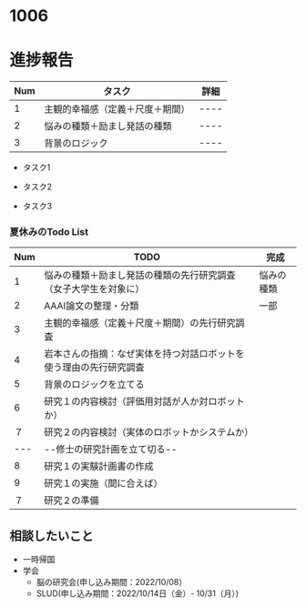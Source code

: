 # 1006

# 進捗報告
|Num|タスク|詳細|
|----|----|----|
|1|主観的幸福感（定義＋尺度＋期間）|----|
|2|悩みの種類＋励まし発話の種類|----|
|3|背景のロジック|----|

- タスク1

- タスク2

- タスク3




### 夏休みのTodo List
|Num|TODO|完成|
|----|----|----|
|1|悩みの種類＋励まし発話の種類の先行研究調査（女子大学生を対象に）|悩みの種類|
|2|AAAI論文の整理・分類|一部|
|3|主観的幸福感（定義＋尺度＋期間）の先行研究調査||
|4|岩本さんの指摘：なぜ実体を持つ対話ロボットを使う理由の先行研究調査||
|5|背景のロジックを立てる||
|6|研究１の内容検討（評価用対話が人か対ロボットか）||
|７|研究２の内容検討（実体のロボットかシステムか）||
|---|--修士の研究計画を立て切る--||
|8|研究１の実験計画書の作成||
|9|研究１の実施（間に合えば）||
|７|研究２の準備||

## 相談したいこと
- 一時帰国
- 学会
  - 脳の研究会(申し込み期間：2022/10/08）
  - SLUD(申し込み期間：2022/10/14日（金）- 10/31（月）)
